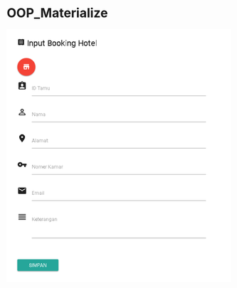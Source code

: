 # OOP_Materialize

![alt text](https://github.com/knxvt/OOP_Materialize/blob/master/Screenshot/Input.png)
